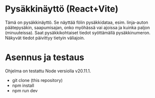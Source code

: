 # Pysäkkinäyttö (React+Vite)

Tämä on pysäkkinäyttö. Se näyttää fölin pysäkkidataa, esim. linja-auton päätepysäkin, saapumisajan, onko myöhässä vai ajoissa ja kuinka paljon (minuuteissa). Saat pysäkkikohtaiset tiedot syöttämällä pysäkkinumeron. Näkyvät tiedot päivittyy tietyin väliajoin.

# Asennus ja testaus

Ohjelma on testattu Node versiolla v20.11.1.

- git clone (this repository)
- npm install
- npm run dev
